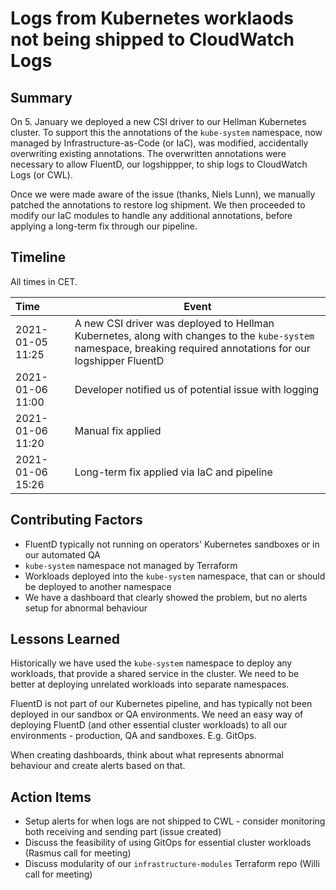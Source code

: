# Logs from Kubernetes worklaods not being shipped to CloudWatch Logs

## Summary

On 5. January we deployed a new CSI driver to our Hellman Kubernetes cluster. To support this the annotations of the `kube-system` namespace, now managed by Infrastructure-as-Code (or IaC), was modified, accidentally overwriting existing annotations. The overwritten annotations were necessary to allow FluentD, our logshippper, to ship logs to CloudWatch Logs (or CWL).

Once we were made aware of the issue (thanks, Niels Lunn), we manually patched the annotations to restore log shipment. We then proceeded to modify our IaC modules to handle any additional annotations, before applying a long-term fix through our pipeline.

## Timeline

All times in CET.

| Time             | Event                                                                                                                                                            |
| :--------------- | ---------------------------------------------------------------------------------------------------------------------------------------------------------------- |
| 2021-01-05 11:25 | A new CSI driver was deployed to Hellman Kubernetes, along with changes to the `kube-system` namespace, breaking required annotations for our logshipper FluentD |
| 2021-01-06 11:00 | Developer notified us of potential issue with logging                                                                                                            |
| 2021-01-06 11:20 | Manual fix applied                                                                                                                                               |
| 2021-01-06 15:26 | Long-term fix applied via IaC and pipeline                                                                                                                       |

## Contributing Factors

- FluentD typically not running on operators' Kubernetes sandboxes or in our automated QA
- `kube-system` namespace not managed by Terraform
- Workloads deployed into the `kube-system` namespace, that can or should be deployed to another namespace
- We have a dashboard that clearly showed the problem, but no alerts setup for abnormal behaviour

## Lessons Learned

Historically we have used the `kube-system` namespace to deploy any workloads, that provide a shared service in the cluster. We need to be better at deploying unrelated workloads into separate namespaces.

FluentD is not part of our Kubernetes pipeline, and has typically not been deployed in our sandbox or QA environments. We need an easy way of deploying FluentD (and other essential cluster workloads) to all our environments - production, QA and sandboxes. E.g. GitOps.

When creating dashboards, think about what represents abnormal behaviour and create alerts based on that.

## Action Items

- Setup alerts for when logs are not shipped to CWL - consider monitoring both receiving and sending part (issue created)
- Discuss the feasibility of using GitOps for essential cluster workloads (Rasmus call for meeting)
- Discuss modularity of our `infrastructure-modules` Terraform repo (Willi call for meeting)
